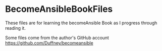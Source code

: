 # BecomeAnsibleBookFiles

These files are for learning the becomeAnsible Book as I progress through reading it.

Some files come from the author's GitHub account https://github.com/Duffney/becomeansible
